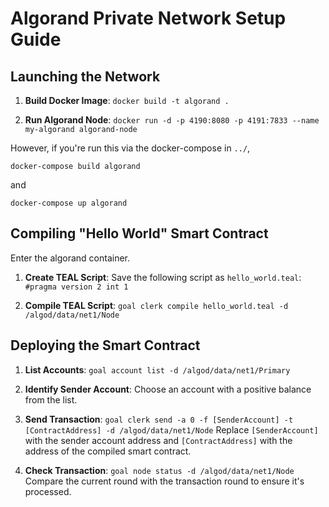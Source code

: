 # Algorand Private Network Setup Guide

## Launching the Network

1. **Build Docker Image**:
   `docker build -t algorand .`

2. **Run Algorand Node**:
   `docker run -d -p 4190:8080 -p 4191:7833 --name my-algorand algorand-node`

However, if you're run this via the docker-compose in `../`,

`docker-compose build algorand`

and

`docker-compose up algorand`

## Compiling "Hello World" Smart Contract

Enter the algorand container.

1. **Create TEAL Script**:
   Save the following script as `hello_world.teal`:
   `#pragma version 2
   int 1`

2. **Compile TEAL Script**:
   `goal clerk compile hello_world.teal -d /algod/data/net1/Node`

## Deploying the Smart Contract

1. **List Accounts**:
   `goal account list -d /algod/data/net1/Primary`

2. **Identify Sender Account**:
   Choose an account with a positive balance from the list.

3. **Send Transaction**:
   `goal clerk send -a 0 -f [SenderAccount] -t [ContractAddress] -d /algod/data/net1/Node`
   Replace `[SenderAccount]` with the sender account address and `[ContractAddress]` with the address of the compiled smart contract.

4. **Check Transaction**:
   `goal node status -d /algod/data/net1/Node`
   Compare the current round with the transaction round to ensure it's processed.

